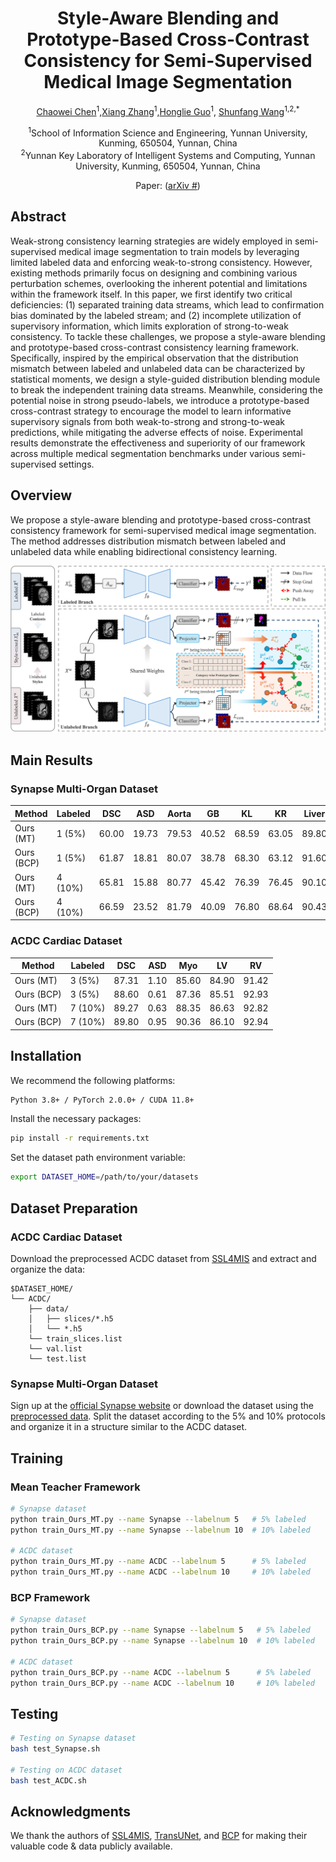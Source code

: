 <div align="center">
<h1>Style-Aware Blending and Prototype-Based Cross-Contrast Consistency for Semi-Supervised Medical Image Segmentation</h1>

[Chaowei Chen](mailto:chishengchen@stu.ynu.edu.cn)<sup>1</sup>,[Xiang Zhang](mailto:#)<sup>1</sup>,[Honglie Guo](mailto:#)<sup>1</sup>, [Shunfang Wang](mailto:sfwang_66@ynu.edu.cn)<sup>1,2,*</sup>

<div><sup>1</sup>School of Information Science and Engineering, Yunnan University, Kunming, 650504, Yunnan, China</div>
<div><sup>2</sup>Yunnan Key Laboratory of Intelligent Systems and Computing, Yunnan University, Kunming, 650504, Yunnan, China</div>

Paper: ([arXiv #](https://arxiv.org/abs/#))

</div>

## Abstract
Weak-strong consistency learning strategies are widely employed in semi-supervised medical image segmentation to train models by leveraging limited labeled data and enforcing weak-to-strong consistency. However, existing methods primarily focus on designing and combining various perturbation schemes, overlooking the inherent potential and limitations within the framework itself. In this paper, we first identify two critical deficiencies: (1) separated training data streams, which lead to confirmation bias dominated by the labeled stream; and (2) incomplete utilization of supervisory information, which limits exploration of strong-to-weak consistency. To tackle these challenges, we propose a style-aware blending and prototype-based cross-contrast consistency learning framework. Specifically, inspired by the empirical observation that the distribution mismatch between labeled and unlabeled data can be characterized by statistical moments, we design a style-guided distribution blending module to break the independent training data streams. Meanwhile, considering the potential noise in strong pseudo-labels, we introduce a prototype-based cross-contrast strategy to encourage the model to learn informative supervisory signals from both weak-to-strong and strong-to-weak predictions, while mitigating the adverse effects of noise. Experimental results demonstrate the effectiveness and superiority of our framework across multiple medical segmentation benchmarks under various semi-supervised settings.

## Overview
We propose a style-aware blending and prototype-based cross-contrast consistency framework for semi-supervised medical image segmentation. The method addresses distribution mismatch between labeled and unlabeled data while enabling bidirectional consistency learning.

![Framework Overview](images/overview.png)

## Main Results

### Synapse Multi-Organ Dataset
| Method | Labeled | DSC | ASD | Aorta | GB | KL | KR | Liver | PC | SP | SM |
|--------|---------|-------|-------|-------|----|----|----|----|----|----|-----|
| Ours (MT) | 1 (5%) | 60.00 | 19.73 | 79.53 | 40.52 | 68.59 | 63.05 | 89.80 | 20.70 | 78.38 | 39.00 |
| Ours (BCP) | 1 (5%) | 61.87 | 18.81 | 80.07 | 38.78 | 68.30 | 63.12 | 91.60 | 24.54 | 80.65 | 47.93 |
| Ours (MT) | 4 (10%) | 65.81 | 15.88 | 80.77 | 45.42 | 76.39 | 76.45 | 90.10 | 30.14 | 75.84 | 51.36 |
| Ours (BCP) | 4 (10%) | 66.59 | 23.52 | 81.79 | 40.09 | 76.80 | 68.64 | 90.43 | 38.80 | 75.79 | 60.39 |

### ACDC Cardiac Dataset
| Method | Labeled | DSC | ASD | Myo | LV | RV |
|--------|---------|-------|-------|-----|----|----|
| Ours (MT) | 3 (5%) | 87.31 | 1.10 | 85.60 | 84.90 | 91.42 |
| Ours (BCP) | 3 (5%) | 88.60 | 0.61 | 87.36 | 85.51 | 92.93 |
| Ours (MT) | 7 (10%) | 89.27 | 0.63 | 88.35 | 86.63 | 92.82 |
| Ours (BCP) | 7 (10%) | 89.80 | 0.95 | 90.36 | 86.10 | 92.94 |

## Installation

We recommend the following platforms:
```bash
Python 3.8+ / PyTorch 2.0.0+ / CUDA 11.8+
```

Install the necessary packages:
```bash
pip install -r requirements.txt
```

Set the dataset path environment variable:
```bash
export DATASET_HOME=/path/to/your/datasets
```

## Dataset Preparation

### ACDC Cardiac Dataset
Download the preprocessed ACDC dataset from [SSL4MIS](https://github.com/HiLab-git/SSL4MIS/tree/master/data/ACDC) and extract and organize the data:
```
$DATASET_HOME/
└── ACDC/
    ├── data/
    │   ├── slices/*.h5
    │   └── *.h5
    └── train_slices.list
    └── val.list
    └── test.list
```

### Synapse Multi-Organ Dataset
Sign up at the [official Synapse website](https://www.synapse.org/#!Synapse:syn3193805/wiki/89480) or download the dataset using the [preprocessed data](https://drive.google.com/file/d/1tGqMx-E4QZpSg2HQbVq5W3KSTHSG0hjK/view?usp=share_link). Split the dataset according to the 5% and 10% protocols and organize it in a structure similar to the ACDC dataset.

## Training

### Mean Teacher Framework
```bash
# Synapse dataset
python train_Ours_MT.py --name Synapse --labelnum 5   # 5% labeled
python train_Ours_MT.py --name Synapse --labelnum 10  # 10% labeled

# ACDC dataset
python train_Ours_MT.py --name ACDC --labelnum 5      # 5% labeled
python train_Ours_MT.py --name ACDC --labelnum 10     # 10% labeled
```

### BCP Framework
```bash
# Synapse dataset
python train_Ours_BCP.py --name Synapse --labelnum 5   # 5% labeled
python train_Ours_BCP.py --name Synapse --labelnum 10  # 10% labeled

# ACDC dataset
python train_Ours_BCP.py --name ACDC --labelnum 5      # 5% labeled
python train_Ours_BCP.py --name ACDC --labelnum 10     # 10% labeled
```

## Testing

```bash
# Testing on Synapse dataset
bash test_Synapse.sh

# Testing on ACDC dataset
bash test_ACDC.sh
```

## Acknowledgments

We thank the authors of [SSL4MIS](https://github.com/HiLab-git/SSL4MIS), [TransUNet](https://github.com/Beckschen/TransUNet), and [BCP](https://github.com/DeepMed-Lab-ECNU/BCP) for making their valuable code & data publicly available.